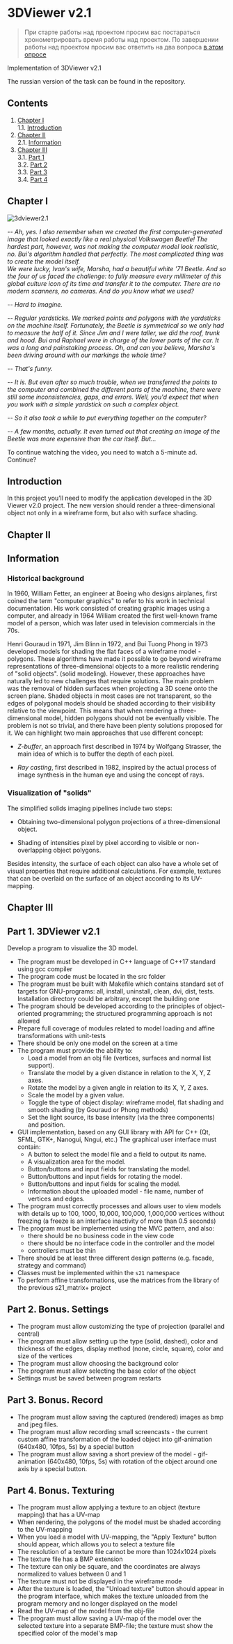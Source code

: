 # 3DViewer v2.1

> При старте работы над проектом просим вас постараться хронометрировать время работы над проектом.
> По завершении работы над проектом просим вас ответить на два вопроса [в этом опросе](https://forms.gle/kXv8V6DqhE7aPbMfA)

Implementation of 3DViewer v2.1

The russian version of the task can be found in the repository.


## Contents

1. [Chapter I](#chapter-i) \
   1.1. [Introduction](#introduction)
2. [Chapter II](#chapter-ii) \
   2.1. [Information](#information)
3. [Chapter III](#chapter-iii) \
   3.1. [Part 1](#part-1-3dviewer-v21) \
   3.2. [Part 2](#part-2-bonus-settings) \
   3.3. [Part 3](#part-3-bonus-record) \
   3.4. [Part 4](#part-4-bonus-texturing)


## Chapter I

![3dviewer2.1](misc/images/3DViewer_v2.1.PNG)

*-- Ah, yes. I also remember when we created the first computer-generated image that looked exactly like a real physical Volkswagen Beetle! The hardest part, however, was not making the computer model look realistic, no. Bui's algorithm handled that perfectly. The most complicated thing was to create the model itself.* \
*We were lucky, Ivan's wife, Marsha, had a beautiful white '71 Beetle. And so the four of us faced the challenge: to fully measure every millimeter of this global culture icon of its time and transfer it to the computer. There are no modern scanners, no cameras. And do you know what we used?*

*-- Hard to imagine.*

*-- Regular yardsticks. We marked points and polygons with the yardsticks on the machine itself. Fortunately, the Beetle is symmetrical so we only had to measure the half of it. Since Jim and I were taller, we did the roof, trunk and hood. Bui and Raphael were in charge of the lower parts of the car. It was a long and painstaking process. Oh, and can you believe, Marsha's been driving around with our markings the whole time?*

*-- That's funny.*

*-- It is. But even after so much trouble, when we transferred the points to the computer and combined the different parts of the machine, there were still some inconsistencies, gaps, and errors. Well, you'd expect that when you work with a simple yardstick on such a complex object.*

*-- So it also took a while to put everything together on the computer?*

*-- A few months, actually. It even turned out that creating an image of the Beetle was more expensive than the car itself. But...*

To continue watching the video, you need to watch a 5-minute ad. Continue?

## Introduction

In this project you’ll need to modify the application developed in the 3D Viewer v2.0 project. The new version should render a three-dimensional object not only in a wireframe form, but also with surface shading.


## Chapter II

## Information

### Historical background

In 1960, William Fetter, an engineer at Boeing who designs airplanes, first coined the term "computer graphics" to refer to his work in technical documentation. His work consisted of creating graphic images using a computer, and already in 1964 William created the first well-known frame model of a person, which was later used in television commercials in the 70s.

Henri Gouraud in 1971, Jim Blinn in 1972, and Bui Tuong Phong in 1973 developed models for shading the flat faces of a wireframe model - polygons. These algorithms have made it possible to go beyond wireframe representations of three-dimensional objects to a more realistic rendering of "solid objects". (solid modeling).  However, these approaches have naturally led to new challenges that require solutions. The main problem was the removal of hidden surfaces when projecting a 3D scene onto the screen plane.
Shaded objects in most cases are not transparent, so the edges of polygonal models should be shaded according to their visibility relative to the viewpoint. This means that when rendering a three-dimensional model, hidden polygons should not be eventually visible. The problem is not so trivial, and there have been plenty solutions proposed for it. We can highlight two main approaches that use different concept:

- *Z-buffer*, an approach first described in 1974 by Wolfgang Strasser, the main idea of which is to buffer the depth of each pixel.

- *Ray casting*, first described in 1982, inspired by the actual process of image synthesis in the human eye and using the concept of rays.

### Visualization of "solids"

The simplified solids imaging pipelines include two steps:

- Obtaining two-dimensional polygon projections of a three-dimensional object.

- Shading of intensities pixel by pixel according to visible or non-overlapping object polygons.

Besides intensity, the surface of each object can also have a whole set of visual properties that require additional calculations. For example, textures that can be overlaid on the surface of an object according to its UV-mapping.


## Chapter III

## Part 1. 3DViewer v2.1

Develop a program to visualize the 3D model.

- The program must be developed in C++ language of C++17 standard using gcc compiler
- The program code must be located in the src folder
- The program must be built with Makefile which contains standard set of targets for GNU-programs: all, install, uninstall, clean, dvi, dist, tests. Installation directory could be arbitrary, except the building one
- The program should be developed according to the principles of object-oriented programming; the structured programming approach is not allowed
- Prepare full coverage of modules related to model loading and affine transformations with unit-tests
- There should be only one model on the screen at a time
- The program must provide the ability to:
    - Load a model from an obj file (vertices, surfaces and normal list support).
    - Translate the model by a given distance in relation to the X, Y, Z axes.
    - Rotate the model by a given angle in relation to its X, Y, Z axes.
    - Scale the model by a given value.
    - Toggle the type of object display: wireframe model, flat shading and smooth shading (by Gouraud or Phong methods)
    - Set the light source, its base intensity (via the three components) and position.
- GUI implementation, based on any GUI library with API for C++ (Qt, SFML, GTK+, Nanogui, Nngui, etc.)
  The graphical user interface must contain:
    - A button to select the model file and a field to output its name.
    - A visualization area for the model.
    - Button/buttons and input fields for translating the model.
    - Button/buttons and input fields for rotating the model.
    - Button/buttons and input fields for scaling the model.
    - Information about the uploaded model - file name, number of vertices and edges.
- The program must correctly processes and allows user to view models with details up to 100, 1000, 10,000, 100,000, 1,000,000  vertices without freezing (a freeze is an interface inactivity of more than 0.5 seconds)
- The program must be implemented using the MVC pattern, and also:
    - there should be no business code in the view code
    - there should be no interface code in the controller and the model
    - controllers must be thin
- There should be at least three different design patterns (e.g. facade, strategy and command)
- Classes must be implemented within the `s21` namespace
- To perform affine transformations, use the matrices from the library of the previous s21_matrix+ project

## Part 2. Bonus. Settings

- The program must allow customizing the type of projection (parallel and central)
- The program must allow setting up the type (solid, dashed), color and thickness of the edges, display method (none, circle, square), color and size of the vertices
- The program must allow choosing the background color
- The program must allow selecting the base color of the object
- Settings must be saved between program restarts

## Part 3. Bonus. Record

- The program must allow saving the captured (rendered) images as bmp and jpeg files.
- The program must allow recording small screencasts - the current custom affine transformation of the loaded object into gif-animation (640x480, 10fps, 5s) by a special button
- The program must allow saving a short preview of the model - gif-animation (640x480, 10fps, 5s) with rotation of the object around one axis by a special button.

## Part 4. Bonus. Texturing

- The program must allow applying a texture to an object (texture mapping) that has a UV-map
- When rendering, the polygons of the model must be shaded according to the UV-mapping
- When you load a model with UV-mapping, the "Apply Texture" button should appear, which allows you to select a texture file
- The resolution of a texture file cannot be more than 1024x1024 pixels
- The texture file has a BMP extension
- The texture can only be square, and the coordinates are always normalized to values between 0 and 1
- The texture must not be displayed in the wireframe mode
- After the texture is loaded, the "Unload texture" button should appear in the program interface, which makes the texture unloaded from the program memory and no longer displayed on the model
- Read the UV-map of the model from the obj-file
- The program must allow saving a UV-map of the model over the selected texture into a separate BMP-file; the texture must show the specified color of the model's map

